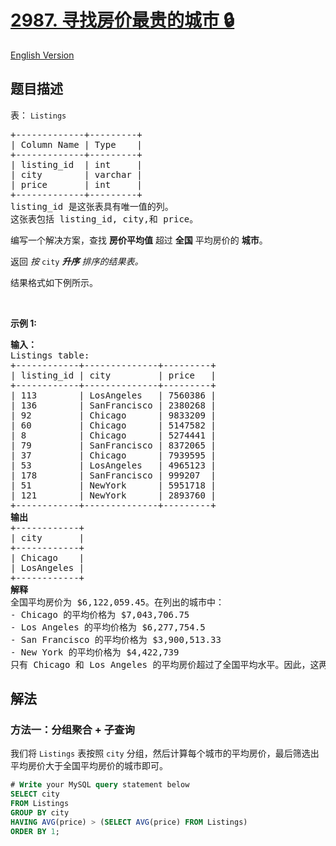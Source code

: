 # [2987. 寻找房价最贵的城市 🔒](https://leetcode.cn/problems/find-expensive-cities)

[English Version](/solution/2900-2999/2987.Find%20Expensive%20Cities/README_EN.md)

<!-- tags:数据库 -->

<!-- difficulty:简单 -->

## 题目描述

<!-- 这里写题目描述 -->

<p>表：&nbsp;<code>Listings</code></p>

<pre>
+-------------+---------+
| Column Name | Type    |
+-------------+---------+
| listing_id  | int     |
| city        | varchar |
| price       | int     |
+-------------+---------+
listing_id 是这张表具有唯一值的列。
这张表包括 listing_id, city,和 price。
</pre>

<p>编写一个解决方案，查找 <strong>房价平均值</strong> 超过 <strong>全国</strong> 平均房价的 <strong>城市</strong>。</p>

<p>返回 <em>按&nbsp;</em><code>city</code><em> </em><em><strong>升序</strong> 排序的结果表。</em></p>

<p>结果格式如下例所示。</p>

<p>&nbsp;</p>

<p><b>示例 1:</b></p>

<pre>
<b>输入：</b>
Listings table:
+------------+--------------+---------+
| listing_id | city         | price   | 
+------------+--------------+---------+
| 113        | LosAngeles   | 7560386 | 
| 136        | SanFrancisco | 2380268 |     
| 92         | Chicago      | 9833209 | 
| 60         | Chicago      | 5147582 | 
| 8          | Chicago      | 5274441 |  
| 79         | SanFrancisco | 8372065 | 
| 37         | Chicago      | 7939595 | 
| 53         | LosAngeles   | 4965123 | 
| 178        | SanFrancisco | 999207  | 
| 51         | NewYork      | 5951718 | 
| 121        | NewYork      | 2893760 | 
+------------+--------------+---------+
<b>输出</b>
+------------+
| city       | 
+------------+
| Chicago    | 
| LosAngeles |  
+------------+
<b>解释</b>
全国平均房价为 $6,122,059.45。在列出的城市中：
- Chicago 的平均价格为 $7,043,706.75
- Los Angeles 的平均价格为 $6,277,754.5
- San Francisco 的平均价格为 $3,900,513.33
- New York 的平均价格为 $4,422,739
只有 Chicago 和 Los Angeles 的平均房价超过了全国平均水平。因此，这两个城市包含在输出表中。输出表按城市名称升序排序。
</pre>

## 解法

### 方法一：分组聚合 + 子查询

我们将 `Listings` 表按照 `city` 分组，然后计算每个城市的平均房价，最后筛选出平均房价大于全国平均房价的城市即可。

<!-- tabs:start -->

```sql
# Write your MySQL query statement below
SELECT city
FROM Listings
GROUP BY city
HAVING AVG(price) > (SELECT AVG(price) FROM Listings)
ORDER BY 1;
```

<!-- tabs:end -->

<!-- end -->
